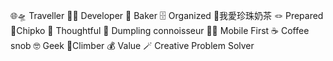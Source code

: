 🌐🛸 Traveller 👨‍💻 Developer 🥖 Baker 🗄️ Organized 🧋我愛珍珠奶茶 🪢 Prepared 🌲Chipko 🧠 Thoughtful 🥟 Dumpling connoisseur 🤳🏻 Mobile First ☕️ Coffee snob 🤓 Geek 🧗Climber 💰 Value 🪄 Creative Problem Solver
